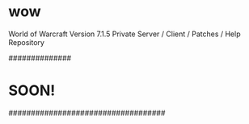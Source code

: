 # wow
World of Warcraft Version 7.1.5 Private Server / Client / Patches / Help Repository


##############
# SOON!
###################################
